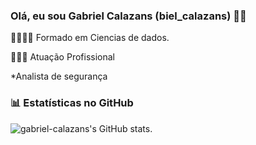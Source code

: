 ### Olá,  eu sou Gabriel Calazans (biel_calazans) 👋🏼

👨🏻‍🎓✨ Formado em Ciencias de dados.

👨🏻‍💻 Atuação Profissional

   *Analista de segurança 

### 📊 Estatísticas no GitHub
![gabriel-calazans's GitHub stats](https://github-readme-stats.vercel.app/api?username=gabriel-calazans&show_icons=true&theme=dracula).

